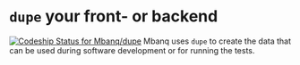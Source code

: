 # `dupe` your front- or backend
[![Codeship Status for Mbanq/dupe](https://app.codeship.com/projects/823affc0-1592-0137-50f9-425cf757dd68/status?branch=develop)](https://app.codeship.com/projects/327760)
Mbanq uses `dupe` to create the data that can be used during software
development or for running the tests.
